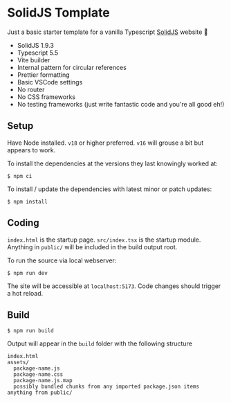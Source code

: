 # SolidJS Tomplate

Just a basic starter template for a vanilla Typescript [SolidJS](https://www.solidjs.com/) website :sunflower:

- SolidJS 1.9.3
- Typescript 5.5
- Vite builder
- Internal pattern for circular references
- Prettier formatting
- Basic VSCode settings
- No router
- No CSS frameworks
- No testing frameworks (just write fantastic code and you're all good eh!)

## Setup

Have Node installed. `v18` or higher preferred. `v16` will grouse a bit but appears to work.

To install the dependencies at the versions they last knowingly worked at:

```
$ npm ci
```

To install / update the dependencies with latest minor or patch updates:

```
$ npm install
```

## Coding

`index.html` is the startup page. `src/index.tsx` is the startup module. Anything in `public/` will be included in the build output root.

To run the source via local webserver:

```
$ npm run dev
```

The site will be accessible at `localhost:5173`. Code changes should trigger a hot reload.

## Build

```
$ npm run build
```

Output will appear in the `build` folder with the following structure

```
index.html
assets/
  package-name.js
  package-name.css
  package-name.js.map
  possibly bundled chunks from any imported package.json items
anything from public/
```